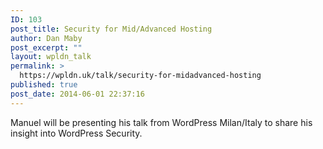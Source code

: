 ```yaml
---
ID: 103
post_title: Security for Mid/Advanced Hosting
author: Dan Maby
post_excerpt: ""
layout: wpldn_talk
permalink: >
  https://wpldn.uk/talk/security-for-midadvanced-hosting
published: true
post_date: 2014-06-01 22:37:16
---
```

Manuel will be presenting his talk from WordPress Milan/Italy to share his insight into WordPress Security.
